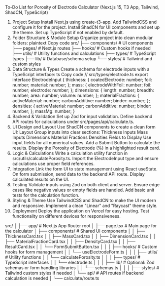 To-Do List for Porosity of Electrode Calculator (Next.js 15, T3 App, Tailwind, ShadCN, TypeScript)

1. Project Setup
   Install Next.js using create-t3-app.
   Add TailwindCSS and configure it for the project.
   Install ShadCN for UI components and set up the theme.
   Set up TypeScript if not enabled by default.
2. Folder Structure & Module Setup
   Organize project into clean modular folders:
   plaintext
   Copy code
   src/
   ├── components/ # UI components
   ├── pages/ # Next.js routes
   ├── hooks/ # Custom hooks if needed
   ├── utils/ # Utility functions and calculations
   ├── types/ # TypeScript types
   ├── lib/ # Database/schema setup
   └── styles/ # Tailwind and custom styles
3. Data Structure & Types
   Create a schema for electrode inputs with a TypeScript interface:
   ts
   Copy code
   // src/types/electrode.ts
   export interface ElectrodeInput {
   thickness: {
   coatedElectrode: number;
   foil: number;
   material: number;
   };
   mass: {
   electrodeWithFoil: number;
   foil: number;
   electrode: number;
   };
   dimensions: {
   length: number;
   breadth: number;
   area: number;
   volume: number;
   };
   materialFractions: {
   activeMaterial: number;
   carbonAdditive: number;
   binder: number;
   };
   densities: {
   activeMaterial: number;
   carbonAdditive: number;
   binder: number;
   };
   massMg: number;
   }
4. Backend & Validation
   Set up Zod for input validation.
   Define backend API routes for calculations under src/pages/api/calculate.ts.
5. UI Design and Layout
   Use ShadCN components to create a clean form UI:
   Layout
   Group inputs into clear sections:
   Thickness Inputs
   Mass Inputs
   Dimensions
   Material Fractions
   Densities
   Fields to Display
   Use input fields for all numerical values.
   Add a Submit Button to calculate the results.
   Display the Porosity of Electrode (%) in a highlighted result card.
6. Logic & Calculations
   Write a calculation utility function in src/utils/calculatePorosity.ts.
   Import the ElectrodeInput type and ensure calculations use proper field references.
7. Integration
   Link the form UI to state management using React useState.
   On form submission, send data to the backend API route.
   Display calculated results on the UI.
8. Testing
   Validate inputs using Zod on both client and server.
   Ensure edge cases like negative values or empty fields are handled.
   Add basic unit tests for the calculation function.
9. Styling & Theme
   Use TailwindCSS and ShadCN to make the UI modern and responsive.
   Implement a clean "Linear" and "Raycast" theme style.
10. Deployment
    Deploy the application on Vercel for easy hosting.
    Test functionality on different devices for responsiveness.

src/
│
├── app/ # Next.js App Router root
│ ├── page.tsx # Main page for the calculator
│ ├── components/ # Shared UI components
│ │ ├── ThicknessCard.tsx
│ │ ├── MassCard.tsx
│ │ ├── DimensionCard.tsx
│ │ ├── MaterialFractionCard.tsx
│ │ ├── DensityCard.tsx
│ │ ├── ResultCard.tsx
│ │ └── FormSubmitButton.tsx
│ │
│ ├── hooks/ # Custom hooks for form management
│ │ └── useElectrodeForm.ts
│ │
│ ├── utils/ # Utility functions
│ │ └── calculatePorosity.ts
│ │
│ ├── types/ # TypeScript interfaces
│ │ └── electrode.ts
│ │
│ ├── lib/ # Optional: Zod schemas or form handling libraries
│ │ └── schemas.ts
│ │
│ ├── styles/ # Tailwind custom styles if needed
│ └── api/ # API routes if backend calculation is needed
│ └── calculate/route.ts
